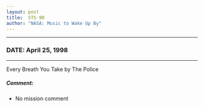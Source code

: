 ```yaml
---
layout: post
title:  STS-90
author: "NASA: Music to Wake Up By"
---
```


----
### DATE: April 25, 1998
----
Every Breath You Take by The Police

##### Comment:
* No mission comment
